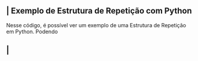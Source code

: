  ## | Exemplo de Estrutura de Repetição com Python 

   Nesse código, é possível ver um exemplo de uma Estrutura de Repetição em Python. Podendo
 
 ## |
